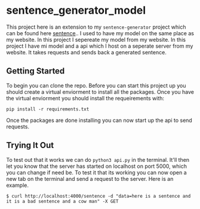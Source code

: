 # sentence_generator_model

This project here is an extension to my `sentence-generator` project
which can be found here [sentence](https://sentence-gen.herokuapp.com/).. I used to have my model on the same place as my website. In this project I sepereate my model from my website. In this project I have mi model and a api which I host on a seperate server from my website. It takes requests and sends back a generated sentence.
## Getting Started 

To begin you can clone the repo. Before you can start this project up you should create a virtual enviorment to install all the packages. 
Once you have the virtual enviorment you should install the requeirements with: 

```
pip install -r requirements.txt
```

Once the packages are done installing you can now start up the api to send requests. 

## Trying It Out

To test out that it works we can do `python3 api.py` in the terminal. It'll then let you know that the server has started on localhost on port 5000, which you can change if need be. To test it that its working you can now open a new tab on the terminal and send a request to the server. Here is an example.

```
$ curl http://localhost:4000/sentence -d "data=here is a sentence and it is a bad sentence and a cow man" -X GET
```


